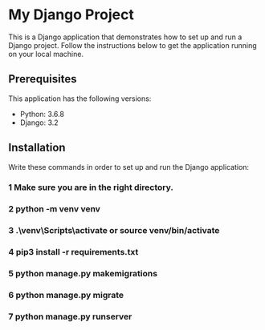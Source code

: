 # My Django Project

This is a Django application that demonstrates how to set up and run a Django project. Follow the instructions below to get the application running on your local machine.

## Prerequisites

This application has the following versions:

- Python: 3.6.8
- Django: 3.2

## Installation

Write these commands in order to set up and run the Django application:

### 1 Make sure you are in the right directory.

### 2 python -m venv venv

### 3 .\venv\Scripts\activate or source venv/bin/activate

### 4 pip3 install -r requirements.txt

### 5 python manage.py makemigrations

### 6 python manage.py migrate

### 7 python manage.py runserver
